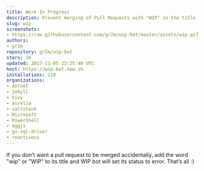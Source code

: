 ```yaml
---
title: Work In Progress
description: Prevent merging of Pull Requests with "WIP" in the title
slug: wip
screenshots:
- https://raw.githubusercontent.com/gr2m/wip-bot/master/assets/wip.gif
authors:
- gr2m
repository: gr2m/wip-bot
stars: 34
updated: 2017-11-05 23:25:40 UTC
host: https://wip-bot.now.sh
installations: 210
organizations:
- dotnet
- jekyll
- kivy
- aurelia
- saltstack
- Microsoft
- PowerShell
- eggjs
- go-sql-driver
- reactiveui
---
```


If you don’t want a pull request to be merged accidentally, add the word "wip" or "WIP" to its title and WIP bot will set its status to error. That’s all :)
